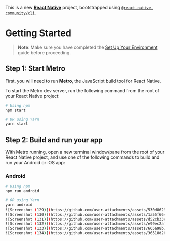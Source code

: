 This is a new [**React Native**](https://reactnative.dev) project, bootstrapped using [`@react-native-community/cli`](https://github.com/react-native-community/cli).

# Getting Started

> **Note**: Make sure you have completed the [Set Up Your Environment](https://reactnative.dev/docs/set-up-your-environment) guide before proceeding.

## Step 1: Start Metro

First, you will need to run **Metro**, the JavaScript build tool for React Native.

To start the Metro dev server, run the following command from the root of your React Native project:

```sh
# Using npm
npm start

# OR using Yarn
yarn start
```

## Step 2: Build and run your app

With Metro running, open a new terminal window/pane from the root of your React Native project, and use one of the following commands to build and run your Android or iOS app:

### Android

```sh
# Using npm
npm run android

# OR using Yarn
yarn android
![Screenshot (129)](https://github.com/user-attachments/assets/530d8629-3ead-49ad-8502-5f29c6986a28)
![Screenshot (130)](https://github.com/user-attachments/assets/1a55f664-7047-4539-8634-2e6773d5af1a)
![Screenshot (131)](https://github.com/user-attachments/assets/d52cb33c-4293-4b7d-a739-154509d16344)
![Screenshot (132)](https://github.com/user-attachments/assets/e99ec2af-fbcf-42c9-978c-becedcf8653a)
![Screenshot (133)](https://github.com/user-attachments/assets/665a98b7-afc0-42ca-af5b-bf4f084a2994)
![Screenshot (134)](https://github.com/user-attachments/assets/36518d26-c5e9-4b93-a5fd-7d4be19e9f8d)

